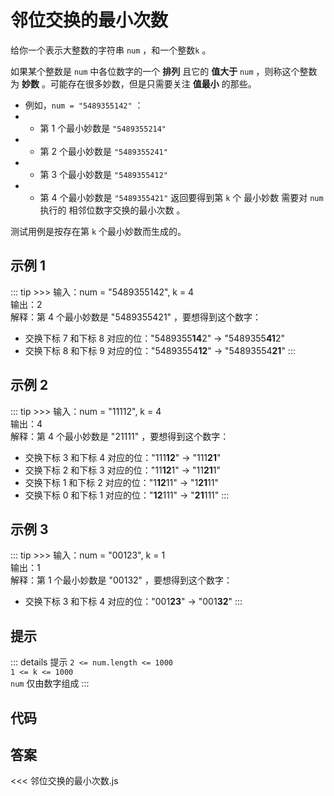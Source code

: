 # 邻位交换的最小次数
<algorithmLevel level="1"/>

给你一个表示大整数的字符串 `num` ，和一个整数`k` 。

如果某个整数是 `num` 中各位数字的一个 **排列** 且它的 **值大于** `num` ，则称这个整数为 **妙数** 。可能存在很多妙数，但是只需要关注 **值最小** 的那些。

- 例如，`num = "5489355142"` ：
- - 第 1 个最小妙数是 `"5489355214"`
- - 第 2 个最小妙数是 `"5489355241"`
- - 第 3 个最小妙数是 `"5489355412"`
- - 第 4 个最小妙数是 `"5489355421"`
返回要得到第 `k` 个 最小妙数 需要对 `num` 执行的 相邻位数字交换的最小次数 。

测试用例是按存在第 `k` 个最小妙数而生成的。



## 示例 1
::: tip >>>
输入：num = "5489355142", k = 4<br/>
输出：2<br/>
解释：第 4 个最小妙数是 "5489355421" ，要想得到这个数字：<br/>
- 交换下标 7 和下标 8 对应的位："5489355**14**2" -> "5489355**41**2"
- 交换下标 8 和下标 9 对应的位："54893554**12**" -> "54893554**21**"
:::
## 示例 2
::: tip >>>
输入：num = "11112", k = 4<br/>
输出：4<br/>
解释：第 4 个最小妙数是 "21111" ，要想得到这个数字：<br/>
- 交换下标 3 和下标 4 对应的位："111**12**" -> "111**21**"
- 交换下标 2 和下标 3 对应的位："11**12**1" -> "11**21**1"
- 交换下标 1 和下标 2 对应的位："1**12**11" -> "1**21**11"
- 交换下标 0 和下标 1 对应的位："**12**111" -> "**21**111"
:::
## 示例 3
::: tip >>>
输入：num = "00123", k = 1<br/>
输出：1<br/>
解释：第 1 个最小妙数是 "00132" ，要想得到这个数字：<br/>
- 交换下标 3 和下标 4 对应的位："001**23**" -> "001**32**"
:::


## 提示
::: details 提示
`2 <= num.length <= 1000`<br/>
`1 <= k <= 1000`<br/>
`num` 仅由数字组成
:::


## 代码
<stackblitz project-id="minimum-number-of-adjacency-exchanges"/>

## 答案
<<< 邻位交换的最小次数.js
